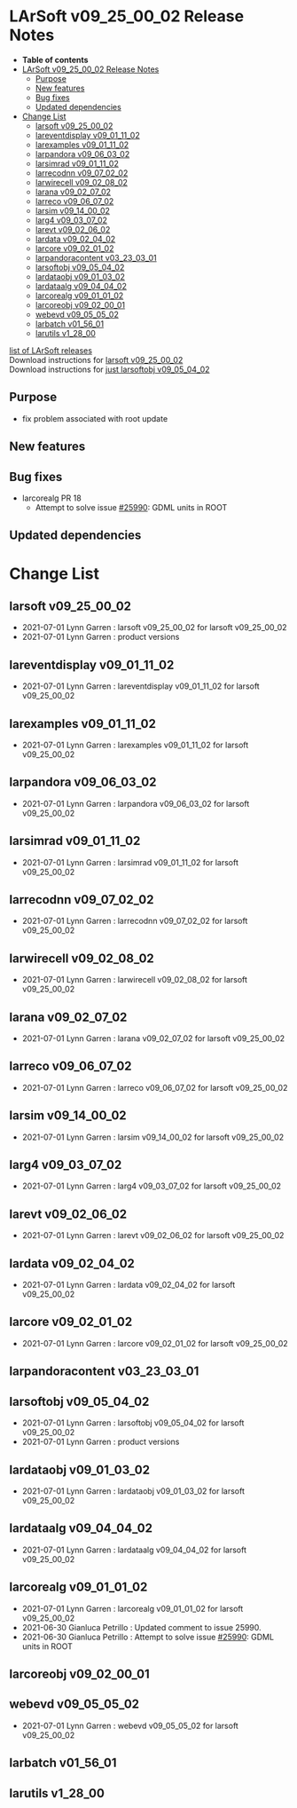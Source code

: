 LArSoft v09\_25\_00\_02 Release Notes
=============================================================================

-   **Table of contents**
-   [LArSoft v09\_25\_00\_02 Release Notes](#LArSoft-v09_25_00_02-Release-Notes)
    -   [Purpose](#Purpose)
    -   [New features](#New-features)
    -   [Bug fixes](#Bug-fixes)
    -   [Updated dependencies](#Updated-dependencies)
-   [Change List](#Change-List)
    -   [larsoft v09\_25\_00\_02](#larsoft-v09_25_00_02)
    -   [lareventdisplay v09\_01\_11\_02](#lareventdisplay-v09_01_11_02)
    -   [larexamples v09\_01\_11\_02](#larexamples-v09_01_11_02)
    -   [larpandora v09\_06\_03\_02](#larpandora-v09_06_03_02)
    -   [larsimrad v09\_01\_11\_02](#larsimrad-v09_01_11_02)
    -   [larrecodnn v09\_07\_02\_02](#larrecodnn-v09_07_02_02)
    -   [larwirecell v09\_02\_08\_02](#larwirecell-v09_02_08_02)
    -   [larana v09\_02\_07\_02](#larana-v09_02_07_02)
    -   [larreco v09\_06\_07\_02](#larreco-v09_06_07_02)
    -   [larsim v09\_14\_00\_02](#larsim-v09_14_00_02)
    -   [larg4 v09\_03\_07\_02](#larg4-v09_03_07_02)
    -   [larevt v09\_02\_06\_02](#larevt-v09_02_06_02)
    -   [lardata v09\_02\_04\_02](#lardata-v09_02_04_02)
    -   [larcore v09\_02\_01\_02](#larcore-v09_02_01_02)
    -   [larpandoracontent v03\_23\_03\_01](#larpandoracontent-v03_23_03_01)
    -   [larsoftobj v09\_05\_04\_02](#larsoftobj-v09_05_04_02)
    -   [lardataobj v09\_01\_03\_02](#lardataobj-v09_01_03_02)
    -   [lardataalg v09\_04\_04\_02](#lardataalg-v09_04_04_02)
    -   [larcorealg v09\_01\_01\_02](#larcorealg-v09_01_01_02)
    -   [larcoreobj v09\_02\_00\_01](#larcoreobj-v09_02_00_01)
    -   [webevd v09\_05\_05\_02](#webevd-v09_05_05_02)
    -   [larbatch v01\_56\_01](#larbatch-v01_56_01)
    -   [larutils v1\_28\_00](#larutils-v1_28_00)

[list of LArSoft releases](LArSoft_release_list)\
Download instructions for [larsoft v09\_25\_00\_02](http://scisoft.fnal.gov/scisoft/bundles/larsoft/v09_25_00_02/larsoft-v09_25_00_02.html)\
Download instructions for [just larsoftobj v09\_05\_04\_02](http://scisoft.fnal.gov/scisoft/bundles/larsoftobj/v09_05_04_02/larsoftobj-v09_05_04_02.html)

Purpose
--------------------

-   fix problem associated with root update

New features
------------------------------

Bug fixes
------------------------

-   larcorealg PR 18
    -   Attempt to solve issue [\#25990](/redmine/issues/25990 "Bug: problems with experiment unit tests when using root v6_22_08b (Closed)"): GDML units in ROOT

Updated dependencies
----------------------------------------------

Change List
============================

larsoft v09\_25\_00\_02
-------------------------------------------------

-   2021-07-01 Lynn Garren : larsoft v09\_25\_00\_02 for larsoft v09\_25\_00\_02
-   2021-07-01 Lynn Garren : product versions

lareventdisplay v09\_01\_11\_02
-----------------------------------------------------------------

-   2021-07-01 Lynn Garren : lareventdisplay v09\_01\_11\_02 for larsoft v09\_25\_00\_02

larexamples v09\_01\_11\_02
---------------------------------------------------------

-   2021-07-01 Lynn Garren : larexamples v09\_01\_11\_02 for larsoft v09\_25\_00\_02

larpandora v09\_06\_03\_02
-------------------------------------------------------

-   2021-07-01 Lynn Garren : larpandora v09\_06\_03\_02 for larsoft v09\_25\_00\_02

larsimrad v09\_01\_11\_02
-----------------------------------------------------

-   2021-07-01 Lynn Garren : larsimrad v09\_01\_11\_02 for larsoft v09\_25\_00\_02

larrecodnn v09\_07\_02\_02
-------------------------------------------------------

-   2021-07-01 Lynn Garren : larrecodnn v09\_07\_02\_02 for larsoft v09\_25\_00\_02

larwirecell v09\_02\_08\_02
---------------------------------------------------------

-   2021-07-01 Lynn Garren : larwirecell v09\_02\_08\_02 for larsoft v09\_25\_00\_02

larana v09\_02\_07\_02
-----------------------------------------------

-   2021-07-01 Lynn Garren : larana v09\_02\_07\_02 for larsoft v09\_25\_00\_02

larreco v09\_06\_07\_02
-------------------------------------------------

-   2021-07-01 Lynn Garren : larreco v09\_06\_07\_02 for larsoft v09\_25\_00\_02

larsim v09\_14\_00\_02
-----------------------------------------------

-   2021-07-01 Lynn Garren : larsim v09\_14\_00\_02 for larsoft v09\_25\_00\_02

larg4 v09\_03\_07\_02
---------------------------------------------

-   2021-07-01 Lynn Garren : larg4 v09\_03\_07\_02 for larsoft v09\_25\_00\_02

larevt v09\_02\_06\_02
-----------------------------------------------

-   2021-07-01 Lynn Garren : larevt v09\_02\_06\_02 for larsoft v09\_25\_00\_02

lardata v09\_02\_04\_02
-------------------------------------------------

-   2021-07-01 Lynn Garren : lardata v09\_02\_04\_02 for larsoft v09\_25\_00\_02

larcore v09\_02\_01\_02
-------------------------------------------------

-   2021-07-01 Lynn Garren : larcore v09\_02\_01\_02 for larsoft v09\_25\_00\_02

larpandoracontent v03\_23\_03\_01
---------------------------------------------------------------------

larsoftobj v09\_05\_04\_02
-------------------------------------------------------

-   2021-07-01 Lynn Garren : larsoftobj v09\_05\_04\_02 for larsoft v09\_25\_00\_02
-   2021-07-01 Lynn Garren : product versions

lardataobj v09\_01\_03\_02
-------------------------------------------------------

-   2021-07-01 Lynn Garren : lardataobj v09\_01\_03\_02 for larsoft v09\_25\_00\_02

lardataalg v09\_04\_04\_02
-------------------------------------------------------

-   2021-07-01 Lynn Garren : lardataalg v09\_04\_04\_02 for larsoft v09\_25\_00\_02

larcorealg v09\_01\_01\_02
-------------------------------------------------------

-   2021-07-01 Lynn Garren : larcorealg v09\_01\_01\_02 for larsoft v09\_25\_00\_02
-   2021-06-30 Gianluca Petrillo : Updated comment to issue 25990.
-   2021-06-30 Gianluca Petrillo : Attempt to solve issue [\#25990](/redmine/issues/25990 "Bug: problems with experiment unit tests when using root v6_22_08b (Closed)"): GDML units in ROOT

larcoreobj v09\_02\_00\_01
-------------------------------------------------------

webevd v09\_05\_05\_02
-----------------------------------------------

-   2021-07-01 Lynn Garren : webevd v09\_05\_05\_02 for larsoft v09\_25\_00\_02

larbatch v01\_56\_01
--------------------------------------------

larutils v1\_28\_00
------------------------------------------
